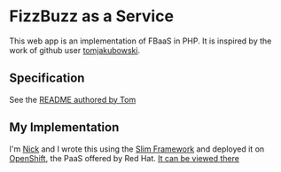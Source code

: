 # FizzBuzz as a Service

This web app is an implementation of FBaaS in PHP. It is inspired by the work 
of github user [tomjakubowski](https://github.com/tomjakubowski/fbaas). 

## Specification

See the [README authored by Tom](https://github.com/tomjakubowski/fbaas/blob/master/README.md)

## My Implementation

I'm [Nick](http://nick.gs/) and I wrote this using the [Slim Framework](http://slimframework.com/) and deployed it on 
[OpenShift](http://openshift.redhat.com), the PaaS offered by Red Hat. 
[It can be viewed there](http://fbaas-sevengraff.rhcloud.com/index.php/fizzbuzz/1,100)
